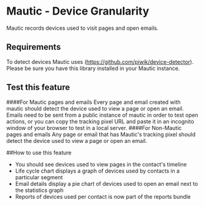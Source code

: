 # Mautic - Device Granularity

Mautic records devices used to visit pages and open emails.

## Requirements

To detect devices Mautic uses (https://github.com/piwik/device-detector). Please be sure you have this library installed in your Mautic instance.

## Test this feature
####For Mautic pages and emails
Every page and email created with mautic should detect the device used to view a page or open an email. Emails need to be sent from a public instance of mautic in order to test open actions, or you can copy the tracking pixel URL and paste it in an incognito window of your browser to test in a local server.
####For Non-Mautic pages and emails
Any page or email that has Mautic's tracking pixel should detect the device used to view a page or open an email.

##How to use this feature
- You should see devices used to view pages in the contact's timeline
- Life cycle chart displays a graph of devices used by contacts in a particular segment
- Email details display a pie chart of devices used to open an email next to the statistics graph
- Reports of devices used per contact is now part of the reports bundle
